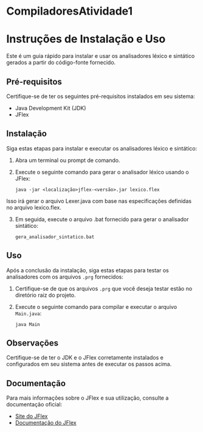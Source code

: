 # CompiladoresAtividade1

# Instruções de Instalação e Uso

Este é um guia rápido para instalar e usar os analisadores léxico e sintático gerados a partir do código-fonte fornecido.

## Pré-requisitos

Certifique-se de ter os seguintes pré-requisitos instalados em seu sistema:

- Java Development Kit (JDK)
- JFlex

## Instalação

Siga estas etapas para instalar e executar os analisadores léxico e sintático:

1. Abra um terminal ou prompt de comando.

2. Execute o seguinte comando para gerar o analisador léxico usando o JFlex:

   ```shell
   java -jar <localização>jflex-<versão>.jar lexico.flex

Isso irá gerar o arquivo Lexer.java com base nas especificações definidas no arquivo lexico.flex.

3. Em seguida, execute o arquivo .bat fornecido para gerar o analisador sintático:
   ```shell
   gera_analisador_sintatico.bat
   
## Uso

Após a conclusão da instalação, siga estas etapas para testar os analisadores com os arquivos `.prg` fornecidos:

1. Certifique-se de que os arquivos `.prg` que você deseja testar estão no diretório raiz do projeto.

2. Execute o seguinte comando para compilar e executar o arquivo `Main.java`:

   ```shell
   java Main

## Observações

Certifique-se de ter o JDK e o JFlex corretamente instalados e configurados em seu sistema antes de executar os passos acima.

## Documentação

Para mais informações sobre o JFlex e sua utilização, consulte a documentação oficial:

- [Site do JFlex](https://jflex.de/)
- [Documentação do JFlex](https://jflex.de/manual.html)
